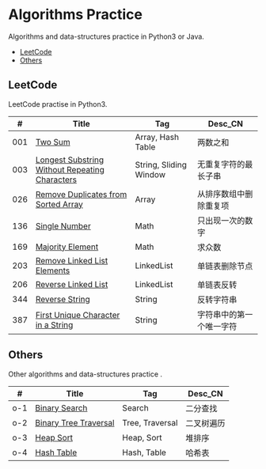 # Algorithms Practice
Algorithms and data-structures practice in Python3 or Java.
- [LeetCode](#LeetCode)
- [Others](#Others)

## LeetCode
LeetCode practise in Python3.

| #   | Title                                               | Tag                    | Desc_CN                  |
| --- | --------------------------------------------------- | ---------------------- | ------------------------ |
| 001 | [Two Sum][1]                                        | Array, Hash Table      | 两数之和                 |
| 003 | [Longest Substring Without Repeating Characters][3] | String, Sliding Window | 无重复字符的最长子串     |
| 026 | [Remove Duplicates from Sorted Array][26]           | Array                  | 从排序数组中删除重复项   |
| 136 | [Single Number][136]                                | Math                   | 只出现一次的数字         |
| 169 | [Majority Element][169]                             | Math                   | 求众数                   |
| 203 | [Remove Linked List Elements][203]                  | LinkedList             | 单链表删除节点           |
| 206 | [Reverse Linked List][206]                          | LinkedList             | 单链表反转               |
| 344 | [Reverse String][344]                               | String                 | 反转字符串               |
| 387 | [First Unique Character in a String][387]           | String                 | 字符串中的第一个唯一字符 |

[1]: https://github.com/mantoudev/algorithms-practice/tree/master/01_LeetCode/001.%20Two%20Sum
[3]: https://github.com/mantoudev/algorithms-practice/tree/master/01_LeetCode/003.%20Longest%20Substring%20Without%20Repeating%20Characters
[26]: https://github.com/mantoudev/algorithms-practice/blob/master/01_LeetCode/026.%20Remove%20Duplicates%20from%20Sorted%20Array/README.md
[136]: https://github.com/mantoudev/algorithms-practice/tree/master/01_LeetCode/136.%20Single%20Number
[169]: https://github.com/mantoudev/algorithms-practice/tree/master/01_LeetCode/139.%20Majority.%20Element
[206]: https://github.com/mantoudev/algorithms-practice/blob/master/01_LeetCode/206.%20Reverse%20Linked%20List/README.md
[203]: https://github.com/mantoudev/algorithms-practice/blob/master/01_LeetCode/203.%20Remove%20Linked%20List%20Elements/README.md
[344]: https://github.com/mantoudev/algorithms-practice/edit/master/01_LeetCode/344.%20Reverse%20String/README.md
[387]: https://github.com/mantoudev/algorithms-practice/blob/master/01_LeetCode/387.%20First%20Unique%20Character%20in%20a%20String/README.md

## Others
Other algorithms and data-structures practice .

| #   | Title                        | Tag             | Desc_CN    |
| --- | ---------------------------- | --------------- | ---------- |
| o-1 | [Binary Search][o-1]         | Search          | 二分查找   |
| o-2 | [Binary Tree Traversal][o-2] | Tree, Traversal | 二叉树遍历 |
| o-3 | [Heap Sort][o-3]             | Heap, Sort      | 堆排序     |
| o-4 | [Hash Table][o-4]            | Hash, Table     | 哈希表     |


[o-1]: https://github.com/mantoudev/algorithms-practice/blob/master/02_Others/%E4%BA%8C%E5%88%86%E6%9F%A5%E6%89%BE/README.md
[o-2]: https://github.com/mantoudev/algorithms-practice/blob/master/02_Others/0-2.%20%E4%BA%8C%E5%8F%89%E6%A0%91%E9%81%8D%E5%8E%86%20/README.md
[o-3]: https://github.com/mantoudev/algorithms-practice/blob/master/02_Others/0-3.%20%E5%A0%86%E6%8E%92%E5%BA%8F/README.md
[o-4]: https://github.com/mantoudev/algorithms-practice/blob/master/02_Others/o-4.%20Hash%E8%A1%A8/README.md
